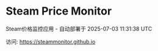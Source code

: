 # Steam Price Monitor

Steam价格监控应用 - 自动部署于 2025-07-03 11:31:38 UTC

访问: https://steammonitor.github.io
